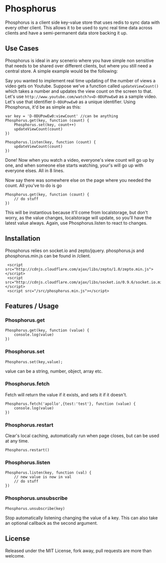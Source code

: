 Phosphorus
========

Phosphorus is a client side key-value store that uses redis to sync data with every other client. This allows it to be used to sync real time data across clients and have a semi-permanent data store backing it up.

Use Cases
---------

Phosphorus is ideal in any scenerio where you have simple non sensitive that needs to be shared over different clients, but where you still need a central store. A simple example would be the following:

Say you wanted to implement real time updating of the number of views a video gets on Youtube. Suppose we've a function called `updateViewCount()` which takes a number and updates the view count on the screen to that. Let's use `http://www.youtube.com/watch?v=D-0DUPowEw0` as a sample video. Let's use that identifier `D-0DUPowEw0` as a unique identifier. Using Phosphorus, it'd be as simple as this:

    var key = 'D-0DUPowEw0:viewCount' //can be anything
    Phosphorus.get(key, function (count) {
        Phosphorus.set(key, count++)
        updateViewCount(count)
    })
    
    Phosphorus.listen(key, function (count) {
        updateViewCount(count)
    })
    
Done! Now when you watch a video, everyone's view count will go up by one, and when someone else starts watching, your's will go up with everyone elses. All in 8 lines.

Now say there was somewhere else on the page where you needed the count. All you've to do is go 

    Phosphorus.get(key, function (count) {
        // do stuff
    })
    
This will be instantious because it'll come from localstorage, but don't worry, as the value changes, localstorage will update, so you'll have the latest value always. Again, use Phosphorus.listen to react to changes.

Installation
-------

Phosphorus relies on socket.io and zepto/jquery. phosphorus.js and phosphorus.min.js can be found in /client.

     <script src="http://cdnjs.cloudflare.com/ajax/libs/zepto/1.0/zepto.min.js"></script>
     <script src="http://cdnjs.cloudflare.com/ajax/libs/socket.io/0.9.6/socket.io.min.js"></script>
     <script src="/src/phosphorus.min.js"></script>

Features / Usage
----------------

### Phosphorus.get
    
    Phosphorus.get(key, function (value) {
        console.log(value)
    })
    

### Phosphorus.set
    
    Phosphorus.set(key,value);
    
value can be a string, number, object, array etc.
    

### Phosphorus.fetch

Fetch will return the value if it exists, and sets it if it doesn't.

    Phosphorus.fetch('apollo',{test:'test'}, function (value) { 
        console.log(value)
    })


### Phosphorus.restart

Clear's local caching, automatically run when page closes, but can be used at any time.

    Phosphorus.restart()

### Phosphorus.listen

    Phosphorus.listen(key, function (val) {
        // new value is now in val
        // do stuff
    })
    
### Phosphorus.unsubscribe
    
    Phosphorus.unsubscribe(key)
    
Stop automatically listening changing the value of a key. This can also take an optional callback as the second argument.


License
-------
Released under the MIT License, fork away, pull requests are more than welcome.
